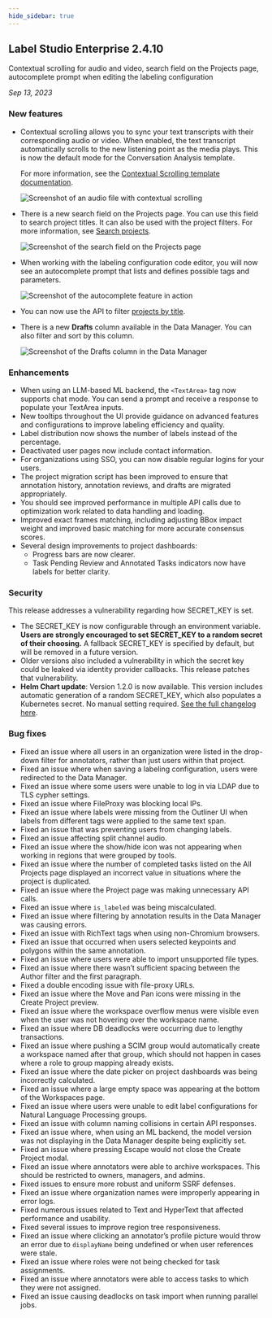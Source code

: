 ```yaml
---
hide_sidebar: true
---
```


## Label Studio Enterprise 2.4.10

<div class="onprem-highlight">Contextual scrolling for audio and video, search field on the Projects page, autocomplete prompt when editing the labeling configuration</div>

*Sep 13, 2023*


### New features

- Contextual scrolling allows you to sync your text transcripts with their corresponding audio or video. When enabled, the text transcript automatically scrolls to the new listening point as the media plays. This is now the default mode for the Conversation Analysis template.
    
    For more information, see the [Contextual Scrolling template documentation](https://docs.humansignal.com/templates/contextual_scrolling).

    ![Screenshot of an audio file with contextual scrolling](/images/releases/2-4-10-scrolling.png)
    
- There is a new search field on the Projects page. You can use this field to search project titles. It can also be used with the project filters. For more information, see [Search projects](https://docs.humansignal.com/guide/manage_projects#Search-projects). 

    ![Screenshot of the search field on the Projects page](/images/releases/2-4-10-search.png)

- When working with the labeling configuration code editor, you will now see an autocomplete prompt that lists and defines possible tags and parameters. 

    ![Screenshot of the autocomplete feature in action](/images/releases/2-4-10-autocomplete.png)
    
- You can now use the API to filter [projects by title](https://app.heartex.com/docs/api/#tag/Projects/operation/api_projects_list). 
- There is a new **Drafts** column available in the Data Manager. You can also filter and sort by this column.
    
    ![Screenshot of the Drafts column in the Data Manager](/images/releases/2-4-10-drafts.png)

### Enhancements

- When using an LLM-based ML backend, the `<TextArea>` tag now supports chat mode. You can send a prompt and receive a response to populate your TextArea inputs. 
- New tooltips throughout the UI provide guidance on advanced features and configurations to improve labeling efficiency and quality. 
- Label distribution now shows the number of labels instead of the percentage. 
- Deactivated user pages now include contact information. 
- For organizations using SSO, you can now disable regular logins for your users. 
- The project migration script has been improved to ensure that annotation history, annotation reviews, and drafts are migrated appropriately. 
- You should see improved performance in multiple API calls due to optimization work related to data handling and loading.  
- Improved exact frames matching, including adjusting BBox impact weight and improved basic matching for more accurate consensus scores. 
- Several design improvements to project dashboards:
    - Progress bars are now clearer. 
    - Task Pending Review and Annotated Tasks indicators now have labels for better clarity. 

### Security

This release addresses a vulnerability regarding how SECRET_KEY is set.

- The SECRET_KEY is now configurable through an environment variable. **Users are strongly encouraged to set SECRET_KEY to a random secret of their choosing.** A fallback SECRET_KEY is specified by default, but will be removed in a future version.
- Older versions also included a vulnerability in which the secret key could be leaked via identity provider callbacks. This release patches that vulnerability.
- **Helm Chart update**: Version 1.2.0 is now available. This version includes automatic generation of a random SECRET_KEY, which also populates a Kubernetes secret. No manual setting required. [See the full changelog here](https://github.com/HumanSignal/charts/blob/master/heartex/label-studio/CHANGELOG.md). 

### Bug fixes

- Fixed an issue where all users in an organization were listed in the drop-down filter for annotators, rather than just users within that project. 
- Fixed an issue where when saving a labeling configuration, users were redirected to the Data Manager. 
- Fixed an issue where some users were unable to log in via LDAP due to TLS cypher settings. 
- Fixed an issue where FileProxy was blocking local IPs. 
- Fixed an issue where labels were missing from the Outliner UI when labels from different tags were applied to the same text span.
- Fixed an issue that was preventing users from changing labels. 
- Fixed an issue affecting split channel audio. 
- Fixed an issue where the show/hide icon was not appearing when working in regions that were grouped by tools. 
- Fixed an issue where the number of completed tasks listed on the All Projects page displayed an incorrect value in situations where the project is duplicated. 
- Fixed an issue where the Project page was making unnecessary API calls. 
- Fixed an issue where `is_labeled` was being miscalculated. 
- Fixed an issue where filtering by annotation results in the Data Manager was causing errors. 
- Fixed an issue with RichText tags when using non-Chromium browsers. 
- Fixed an issue that occurred when users selected keypoints and polygons within the same annotation. 
- Fixed an issue where users were able to import unsupported file types.
- Fixed an issue where there wasn’t sufficient spacing between the Author filter and the first paragraph. 
- Fixed a double encoding issue with file-proxy URLs. 
- Fixed an issue where the Move and Pan icons were missing in the Create Project preview. 
- Fixed an issue where the workspace overflow menus were visible even when the user was not hovering over the workspace name. 
- Fixed an issue where DB deadlocks were occurring due to lengthy transactions. 
- Fixed an issue where pushing a SCIM group would automatically create a workspace named after that group, which should not happen in cases where a role to group mapping already exists. 
- Fixed an issue where the date picker on project dashboards was being incorrectly calculated. 
- Fixed an issue where a large empty space was appearing at the bottom of the Workspaces page. 
- Fixed an issue where users were unable to edit label configurations for Natural Language Processing groups. 
- Fixed an issue with column naming collisions in certain API responses. 
- Fixed an issue where, when using an ML backend, the model version was not displaying in the Data Manager despite being explicitly set. 
- Fixed an issue where pressing Escape would not close the Create Project modal. 
- Fixed an issue where annotators were able to archive workspaces. This should be restricted to owners, managers, and admins. 
- Fixed issues to ensure more robust and uniform SSRF defenses.
- Fixed an issue where organization names were improperly appearing in error logs. 
- Fixed numerous issues related to Text and HyperText that affected performance and usability. 
- Fixed several issues to improve region tree responsiveness. 
- Fixed an issue where clicking an annotator’s profile picture would throw an error due to `displayName` being undefined or when user references were stale. 
- Fixed an issue where roles were not being checked for task assignments. 
- Fixed an issue where annotators were able to access tasks to which they were not assigned. 
- Fixed an issue causing deadlocks on task import when running parallel jobs. 
